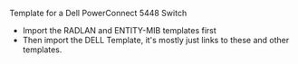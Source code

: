 Template for a Dell PowerConnect 5448 Switch

* Import the RADLAN and ENTITY-MIB templates first
* Then import the DELL Template, it's mostly just links to these and other templates.

